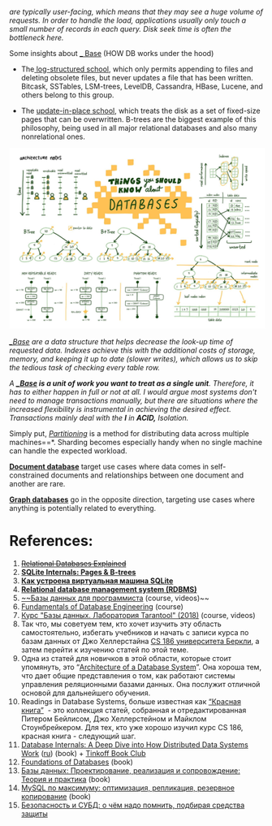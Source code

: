 *are typically user-facing, which means that they may see a huge volume of requests. In order to handle the load, applications usually only touch a small number of records in each query. Disk seek time is often the bottleneck here.*

Some insights about [_ Base](1.%20Internals/_%20Base.md) (HOW DB works under the hood)

- The[ log-structured school](%20log-structured%20school), which only permits appending to files and deleting obsolete files, but never updates a file that has been written. Bitcask, SSTables, LSM-trees, LevelDB, Cassandra, HBase, Lucene, and others belong to this group.
    
- The [update-in-place school](update-in-place%20school), which treats the disk as a set of fixed-size pages that can be overwritten. B-trees are the biggest example of this philosophy, being used in all major relational databases and also many nonrelational ones.

![Pasted image 20230605130337](../../../_Attachments/Pasted%20image%2020230605130337.png)

*[_Base](2.%20Indexes/_Base.md) are a data structure that helps decrease the look-up time of requested data. Indexes achieve this with the additional costs of storage, memory, and keeping it up to date (slower writes), which allows us to skip the tedious task of checking every table row.*

*A **[_Base](3.%20Transactions/_Base.md) is a unit of work you want to treat as a single unit**. Therefore, it has to either happen in full or not at all. I would argue most systems don't need to manage transactions manually, but there are situations where the increased flexibility is instrumental in achieving the desired effect. Transactions mainly deal with the **I** in **ACID,** Isolation.*

Simply put, *[Partitioning](5.%20Distributed/Partitioning/Partitioning.md)* is a method for distributing data across multiple machines==*. Sharding becomes especially handy when no single machine can handle the expected workload.

**[Document database](Document%20database)** target use cases where data comes in self-constrained documents and relationships between one document and another are rare. 

**[Graph databases](Graph%20databases)** go in the opposite direction, targeting use cases where anything is potentially related to everything. 

# References:

1. ~~[Relational Databases Explained](https://architecturenotes.co/things-you-should-know-about-databases/)~~
2. **[SQLite Internals: Pages & B-trees](https://fly.io/blog/sqlite-internals-btree/)**
3. [**Как устроена виртуальная машина SQLite**](https://habr.com/ru/articles/687994/)
4. **[Relational database management system (RDBMS)](https://github.com/donnemartin/system-design-primer#relational-database-management-system-rdbms)**
5. [~~Базы данных для программиста](https://www.youtube.com/playlist?list=PLmqFxxywkatS8Hfj6-aYgXfrpvV6OoKSc) (course, videos)~~
6. [Fundamentals of Database Engineering](https://www.udemy.com/course/database-engines-crash-course/?couponCode=DB-AUG2023-A) (course)
7. [Курс "Базы данных. Лаборатория Tarantool" (2018)](https://www.youtube.com/playlist?list=PLrCZzMib1e9o-2km1HniylB-ZZteznvLb) (course, videos)
8. Так что, мы советуем тем, кто хочет изучить эту область самостоятельно, избегать учебников и начать с записи курса по базам данных от Джо Хеллерстайна [CS 186 университета Беркли](https://www.youtube.com/user/CS186Berkeley/videos), а затем перейти к изучению статей по этой теме.
9. Одна из статей для новичков в этой области, которые стоит упомянуть, это “[Architecture of a Database System](http://db.cs.berkeley.edu/papers/fntdb07-architecture.pdf)”. Она хороша тем, что дает общие представления о том, как работают системы управления реляционными базами данных. Она послужит отличной основой для дальнейшего обучения.
10. Readings in Database Systems, больше известная как [“Красная книга”](http://www.redbook.io/)  - это коллекция статей, собранная и отредактированная Питером Бейлисом, Джо Хеллерстейном и Майклом Стоунбрейкером. Для тех, кто уже хорошо изучил курс CS 186, красная книга - следующий шаг.
11. [Database Internals: A Deep Dive into How Distributed Data Systems Work](http://libgen.rs/book/index.php?md5=902BA0835E8E3E0262C236E3198E1EF5) ([ru](http://libgen.rs/book/index.php?md5=7190A96149EE6C8585B7E8876305694A)) (book) + [Tinkoff Book Club](https://www.youtube.com/playlist?list=PLLrf_044z4JolqOL0jb_miJpRhFml6Ire)
13. [Foundations of Databases](http://webdam.inria.fr/Alice/#) (book)
14. [Базы данных: Проектирование, реализация и сопровождение: Теория и практика](http://library.lol/main/952FC069138E2A80E8237069487C886C) (book)
15. [MySQL по максимуму: оптимизация, репликация, резервное копирование](http://library.lol/main/A504CE89F0597C6E2FAB083B84525CE0) (book)
17. [Безопасность и СУБД: о чём надо помнить, подбирая средства защиты](https://habr.com/ru/company/vk/blog/500708/)